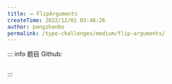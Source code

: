 ```yaml
---
title: ➖ FlipArguments
createTime: 2022/12/01 03:48:26
author: pengzhanbo
permalink: /type-challenges/medium/flip-arguments/
---
```


::: info 题目
Github: []()

```ts
```
:::
